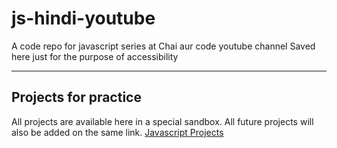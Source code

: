 # js-hindi-youtube
A code repo for javascript series at Chai aur code youtube channel
Saved here just for the purpose of accessibility

---

## Projects for practice

All projects are available here in a special sandbox. All future projects will also be added on the same link.
[Javascript Projects](https://stackblitz.com/edit/dom-project-chaiaurcode?file=index.html)
